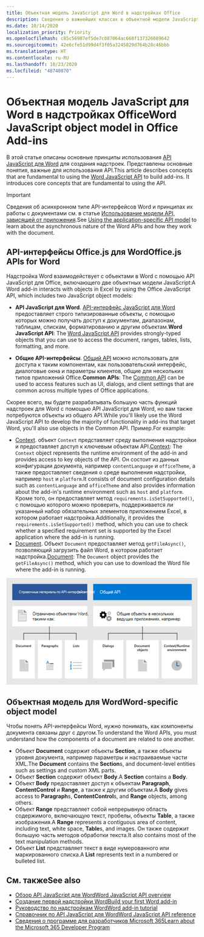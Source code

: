 ```yaml
---
title: Объектная модель JavaScript для Word в надстройках Office
description: Сведения о важнейших классах в объектной модели JavaScript для Word.
ms.date: 10/14/2020
localization_priority: Priority
ms.openlocfilehash: c85c56987ef5de7c087064ac668f137326089642
ms.sourcegitcommit: 42e6cfe51d99d4f3f05a3245829d764b28c46bbb
ms.translationtype: HT
ms.contentlocale: ru-RU
ms.lasthandoff: 10/23/2020
ms.locfileid: "48740870"
---
```

# <a name="word-javascript-object-model-in-office-add-ins"></a><span data-ttu-id="05ee0-103">Объектная модель JavaScript для Word в надстройках Office</span><span class="sxs-lookup"><span data-stu-id="05ee0-103">Word JavaScript object model in Office Add-ins</span></span>

<span data-ttu-id="05ee0-104">В этой статье описаны основные принципы использования [API JavaScript для Word](../reference/overview/word-add-ins-reference-overview.md) для создания надстроек. Представлены основные понятия, важные для использования API.</span><span class="sxs-lookup"><span data-stu-id="05ee0-104">This article describes concepts that are fundamental to using the [Word JavaScript API](../reference/overview/word-add-ins-reference-overview.md) to build add-ins. It introduces core concepts that are fundamental to using the API.</span></span>

> [!IMPORTANT]
> <span data-ttu-id="05ee0-105">Сведения об асинхронном типе API-интерфейсов Word и принципах их работы с документами см. в статье [Использование модели API, зависящей от приложения](../develop/application-specific-api-model.md).</span><span class="sxs-lookup"><span data-stu-id="05ee0-105">See [Using the application-specific API model](../develop/application-specific-api-model.md) to learn about the asynchronous nature of the Word APIs and how they work with the document.</span></span>

## <a name="officejs-apis-for-word"></a><span data-ttu-id="05ee0-106">API-интерфейсы Office.js для Word</span><span class="sxs-lookup"><span data-stu-id="05ee0-106">Office.js APIs for Word</span></span>

<span data-ttu-id="05ee0-107">Надстройка Word взаимодействует с объектами в Word с помощью API JavaScript для Office, включающего две объектных модели JavaScript:</span><span class="sxs-lookup"><span data-stu-id="05ee0-107">A Word add-in interacts with objects in Excel by using the Office JavaScript API, which includes two JavaScript object models:</span></span>

* <span data-ttu-id="05ee0-108">**API JavaScript для Word**. [API-интерфейс JavaScript для Word](../reference/overview/word-add-ins-reference-overview.md) предоставляет строго типизированные объекты, с помощью которых можно получать доступ к документам, диапазонам, таблицам, спискам, форматированию и другим объектам.</span><span class="sxs-lookup"><span data-stu-id="05ee0-108">**Word JavaScript API**: The [Word JavaScript API](../reference/overview/word-add-ins-reference-overview.md) provides strongly-typed objects that you can use to access the document, ranges, tables, lists, formatting, and more.</span></span>

* <span data-ttu-id="05ee0-109">**Общие API-интерфейсы**. [Общий API](/javascript/api/office) можно использовать для доступа к таким компонентам, как пользовательский интерфейс, диалоговые окна и параметры клиентов, общие для нескольких типов приложений Office.</span><span class="sxs-lookup"><span data-stu-id="05ee0-109">**Common APIs**: The [Common API](/javascript/api/office) can be used to access features such as UI, dialogs, and client settings that are common across multiple types of Office applications.</span></span>

<span data-ttu-id="05ee0-110">Скорее всего, вы будете разрабатывать большую часть функций надстроек для Word с помощью API JavaScript для Word, но вам также потребуются объекты из общего API.</span><span class="sxs-lookup"><span data-stu-id="05ee0-110">While you'll likely use the Word JavaScript API to develop the majority of functionality in add-ins that target Word, you'll also use objects in the Common API.</span></span> <span data-ttu-id="05ee0-111">Пример.</span><span class="sxs-lookup"><span data-stu-id="05ee0-111">For example:</span></span>

* <span data-ttu-id="05ee0-112">[Context](/javascript/api/office/office.context). объект `Context` представляет среду выполнения надстройки и предоставляет доступ к ключевым объектам API.</span><span class="sxs-lookup"><span data-stu-id="05ee0-112">[Context](/javascript/api/office/office.context): The `Context` object represents the runtime environment of the add-in and provides access to key objects of the API.</span></span> <span data-ttu-id="05ee0-113">Он состоит из данных конфигурации документа, например `contentLanguage` и `officeTheme`, а также предоставляет сведения о среде выполнения надстройки, например `host` и `platform`.</span><span class="sxs-lookup"><span data-stu-id="05ee0-113">It consists of document configuration details such as `contentLanguage` and `officeTheme` and also provides information about the add-in's runtime environment such as `host` and `platform`.</span></span> <span data-ttu-id="05ee0-114">Кроме того, он предоставляет метод `requirements.isSetSupported()`, с помощью которого можно проверить, поддерживается ли указанный набор обязательных элементов приложением Excel, в котором работает надстройка.</span><span class="sxs-lookup"><span data-stu-id="05ee0-114">Additionally, it provides the `requirements.isSetSupported()` method, which you can use to check whether a specified requirement set is supported by the Excel application where the add-in is running.</span></span>
* <span data-ttu-id="05ee0-115">[Document](/javascript/api/office/office.document). Объект `Document` предоставляет метод `getFileAsync()`, позволяющий загрузить файл Word, в котором работает надстройка.</span><span class="sxs-lookup"><span data-stu-id="05ee0-115">[Document](/javascript/api/office/office.document): The `Document` object provides the `getFileAsync()` method, which you can use to download the Word file where the add-in is running.</span></span>

![Изображение различий между API JS для Word и общими API](../images/word-js-api-common-api.png)

## <a name="word-specific-object-model"></a><span data-ttu-id="05ee0-117">Объектная модель для Word</span><span class="sxs-lookup"><span data-stu-id="05ee0-117">Word-specific object model</span></span>

<span data-ttu-id="05ee0-118">Чтобы понять API-интерфейсы Word, нужно понимать, как компоненты документа связаны друг с другом.</span><span class="sxs-lookup"><span data-stu-id="05ee0-118">To understand the Word APIs, you must understand how the components of a document are related to one another.</span></span>

* <span data-ttu-id="05ee0-119">Объект **Document** содержит объекты **Section**, а также объекты уровня документа, например параметры и настраиваемые части XML.</span><span class="sxs-lookup"><span data-stu-id="05ee0-119">The **Document** contains the **Section**s, and document-level entities such as settings and custom XML parts.</span></span>
* <span data-ttu-id="05ee0-120">Объект **Section** содержит объект **Body**.</span><span class="sxs-lookup"><span data-stu-id="05ee0-120">A **Section** contains a **Body**.</span></span>
* <span data-ttu-id="05ee0-121">Объект **Body** предоставляет доступ к объектам **Paragraph**, **ContentControl** и **Range**, а также к другим объектам.</span><span class="sxs-lookup"><span data-stu-id="05ee0-121">A **Body** gives access to **Paragraph**s, **ContentControl**s, and **Range** objects, among others.</span></span>
* <span data-ttu-id="05ee0-122">Объект **Range** представляет собой непрерывную область содержимого, включающую текст, пробелы, объекты **Table**, а также изображения.</span><span class="sxs-lookup"><span data-stu-id="05ee0-122">A **Range** represents a contiguous area of content, including text, white space, **Table**s, and images.</span></span> <span data-ttu-id="05ee0-123">Он также содержит большую часть методов обработки текста.</span><span class="sxs-lookup"><span data-stu-id="05ee0-123">It also contains most of the text manipulation methods.</span></span>
* <span data-ttu-id="05ee0-124">Объект **List** представляет текст в виде нумерованного или маркированного списка.</span><span class="sxs-lookup"><span data-stu-id="05ee0-124">A **List** represents text in a numbered or bulleted list.</span></span>

## <a name="see-also"></a><span data-ttu-id="05ee0-125">См. также</span><span class="sxs-lookup"><span data-stu-id="05ee0-125">See also</span></span>

- [<span data-ttu-id="05ee0-126">Обзор API JavaScript для Word</span><span class="sxs-lookup"><span data-stu-id="05ee0-126">Word JavaScript API overview</span></span>](../reference/overview/word-add-ins-reference-overview.md)
- [<span data-ttu-id="05ee0-127">Создание первой надстройки Word</span><span class="sxs-lookup"><span data-stu-id="05ee0-127">Build your first Word add-in</span></span>](../quickstarts/word-quickstart.md)
- [<span data-ttu-id="05ee0-128">Руководство по надстройкам Word</span><span class="sxs-lookup"><span data-stu-id="05ee0-128">Word add-in tutorial</span></span>](../tutorials/word-tutorial.md)
- [<span data-ttu-id="05ee0-129">Справочник по API JavaScript для Word</span><span class="sxs-lookup"><span data-stu-id="05ee0-129">Word JavaScript API reference</span></span>](/javascript/api/word)
- [<span data-ttu-id="05ee0-130">Сведения о программе для разработчиков Microsoft 365</span><span class="sxs-lookup"><span data-stu-id="05ee0-130">Learn about the Microsoft 365 Developer Program</span></span>](https://developer.microsoft.com/microsoft-365/dev-program)